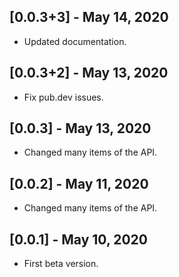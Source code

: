 ## [0.0.3+3] - May 14, 2020
* Updated documentation.

## [0.0.3+2] - May 13, 2020
* Fix pub.dev issues.

## [0.0.3] - May 13, 2020
* Changed many items of the API.

## [0.0.2] - May 11, 2020
* Changed many items of the API.

## [0.0.1] - May 10, 2020
* First beta version.